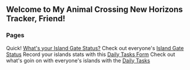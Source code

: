 ## Welcome to My Animal Crossing New Horizons Tracker, Friend!


### Pages

Quick! [What's your Island Gate Status?](/island-gate-status-form.html)
Check out everyone's [Island Gate Status](/island-gate-status.html)
Record your islands stats with this [Daily Tasks Form](/daily-tasks-form.html) 
Check out what's goin on with everyone's islands with the [Daily Tasks](/daily-tasks.html) 
